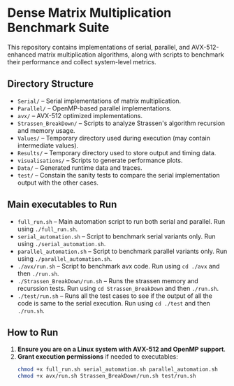 # Dense Matrix Multiplication Benchmark Suite

This repository contains implementations of serial, parallel, and AVX-512-enhanced matrix multiplication algorithms, along with scripts to benchmark their performance and collect system-level metrics.

## Directory Structure

- `Serial/` – Serial implementations of matrix multiplication.
- `Parallel/` – OpenMP-based parallel implementations.
- `avx/` – AVX-512 optimized implementations.
- `Strassen_BreakDown/` – Scripts to analyze Strassen's algorithm recursion and memory usage.
- `Values/` – Temporary directory used during execution (may contain intermediate values).
- `Results/` – Temporary directory used to store output and timing data.
- `visualisations/` – Scripts to generate performance plots.
- `Data/` – Generated runtime data and traces.
- `test/` – Constain the sanity tests to compare the serial implementation output with the other cases.

## Main executables to Run
- `full_run.sh` – Main automation script to run both serial and parallel. Run using `./full_run.sh`.
- `serial_automation.sh` – Script to benchmark serial variants only. Run using `./serial_automation.sh`.
- `parallel_automation.sh` – Script to benchmark parallel variants only. Run using `./parallel_automation.sh`.
- `./avx/run.sh` – Script to benchmark  avx code. Run using `cd ./avx` and then `./run.sh`.
- `./Strassen_BreakDown/run.sh` – Runs the strassen memory and recurssion tests. Run using `cd Strassen_BreakDown` and then `./run.sh`.
- `./test/run.sh` – Runs all the test cases to see if the output of all the code is same to the serial execution. Run using `cd ./test` and then `./run.sh`.

## How to Run

1. **Ensure you are on a Linux system with AVX-512 and OpenMP support**.
2. **Grant execution permissions** if needed to executables:
   ```bash
   chmod +x full_run.sh serial_automation.sh parallel_automation.sh
   chmod +x avx/run.sh Strassen_BreakDown/run.sh test/run.sh 
   ```


